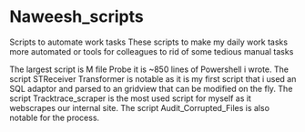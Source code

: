 # Naweesh_scripts
Scripts to automate work tasks
These scripts to make my daily work tasks more automated or tools for colleagues to rid of some tedious manual tasks


The largest script is M file Probe it is ~850 lines of Powershell i wrote.
The script STReceiver Transformer is notable as it is my first script that i used an SQL adaptor and parsed to an gridview that can be modified on the fly.
The script Tracktrace_scraper is the most used script for myself as it webscrapes our internal site.
The script Audit_Corrupted_Files is also notable for the process.
